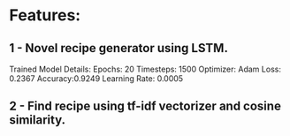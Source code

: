 # Features:
## 1 - Novel recipe generator using LSTM.
Trained Model Details:
Epochs: 20
Timesteps: 1500
Optimizer: Adam 
Loss: 0.2367
Accuracy:0.9249
Learning Rate: 0.0005

## 2 - Find recipe using tf-idf vectorizer and cosine similarity.

